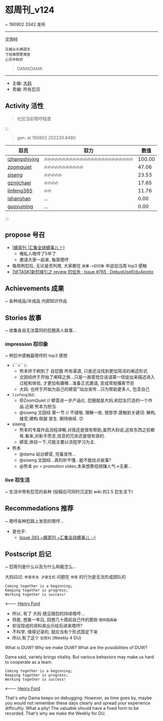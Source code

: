 # 怼周刊_v124
~ 190902 2042 发布

-----------------------------------------

文因经

    又阐从头再因文
    寸经难攒更难宣
    心花中秋炽



> DAMADAMA

-----------------------------------------

- 主编: [大妈](http://du.zoomquiet.io/2014-02/ac0-zq/)
- 责编: 所有怼员

## Activity 活性
> 社区当前嗯哼程度


::.

> gen. at 190902.202230.8480 

 怼员 | 怼力 | 数值 
---- | ---- | ----
[izhangshiying](https://du.101.camp/PoDU/v0/izhangshiying/) | 🔥🔥🔥🔥🔥🔥🔥🔥🔥🔥🔥🔥🔥🔥🔥🔥🔥🔥🔥🔥🔥🔥🔥🔥🔥 | 100.00
[zoomquiet](https://du.101.camp/PoDU/v0/zoomquiet/) | 🔥🔥🔥🔥🔥🔥🔥🔥🔥🔥🔥 | 47.06
[siseng](https://du.101.camp/PoDU/v0/siseng/) | 🔥🔥🔥🔥🔥 | 23.53
[gzmichael](https://du.101.camp/PoDU/v0/gzmichael/) | 🔥🔥🔥🔥 | 17.65
[linfeng365](https://du.101.camp/PoDU/v0/linfeng365/) | 🔥🔥 | 11.76
[ishanshan](https://du.101.camp/PoDU/v0/ishanshan/) | ... | 0.00
[guoyuming](https://du.101.camp/PoDU/v0/guoyuming/) | ... | 0.00

.::


## propose 号召

- [|蠎周刊 |汇集全球蠎事儿 !-)](http://weekly.pychina.org/archives.html)
    + 俺私人嗯哼了5年了
    + 邀请大家一起来, 每周嗯哼
- 每周例怼后, 无论是否列席, 大家都在 `故事->怼印象` 中追加当周 top3 感触
- [7d[TASK]新怼接引之 review 怼任务 · Issue #765 · DebugUself/du4proto](https://github.com/DebugUself/du4proto/issues/765)


## Achievements 成果 
~ 各种成品/半成品 内部知识作品

      
## Stories 故事 
~ 收集各自无法雷同的怼圈真人故事...


### impression 怼印象 
~ 例怼中感触最嗯哼的 top3 感想

- `(￣▽￣)`:
    + 熊本终于刷到了 自怼圈 所有渠道, 只是还没找到更加简洁的阐述形式
    + 文因经终于开始了阐释之旅...只是一直感觉应该请第一信徒出来描述进入过程和体验, 才更加有趣哪...准备正式邀请, 变成常规播客节目
    + 大妈: 也终于开始为自己的蟒营™站台宣传...只为帮助更多人, 包含自己
- `linfeng365`:
    + @ZoomQuiet  // 蟒营进一步产品化.  怼圈就是大妈,和怼友打造的一个作品.近期 熊本为担当.
    + @siseng  文因经 第一节  // 不错哦. 理解一些, 很哲学.感触到关键词: 解构,接受,建构.佩服 昰生. 期待继续. 😊
- siseng
    - 熊本的专属作品流程讲解,对我还是很有帮助,虽然大妈说,这些东西之前都有,看来,对新手而言,信息的冗余还是很有效的.
    - 蟒营,体验一下,可能主要以流程学习为主.
- 熊本
    + @dama 站台蟒营, 完备宣传...
    + @siseng 文因经...真的听不懂...能不能给点故事?
    + @熊本 pv = promotion video,本来想靠视频赚人气->无果... 

### live 怼生活
~ 生活中带有怼范的各种 (投稿后可同时沉淀到 wiki 的2.5 怼生活下)


## Recommedations 推荐 
~ 嗯哼各种怼路上发现的嗯哼...

- 是也乎:
    + [Issue 383 ~蠎周刊 ~汇集全球蠎事儿 ;-)](http://weekly.pychina.org/issue/issue-383.html)


## Postscript 后记 
~ 怼周刊是什么以及为什么和能怎么...

大妈曰过: `参差多态 才是生机`
问题在 `参差` 的行为是无法形成团队的

    Coming together is a beginning; 
    Keeping together is progress; 
    Working together is success!

<--- [Henry Ford](https://www.brainyquote.com/quotes/quotes/h/henryford121997.html)

- 所以, 有了 大妈 随见随怼的持续嗯哼...
- 但是, 想象一年后, 回想几十周前自己作的那些 `图样图森破` 
- 却没现成的资料来出示给后进来嗯哼?
- 不科学, 值得记录的, 就应当有个形式固定下来
- 所以,有了这个 `怼周刊` (Weekly 4 DU)

What is DUW?
Why we make DUW?
What are the possibilities of DUW?

Dama said, variety brings vitality.
But various behaviors may make us hard to cooperate as a team.

    Coming together is a beginning; 
    Keeping together is progress; 
    Working together is success!

<--- [Henry Ford](https://www.brainyquote.com/quotes/quotes/h/henryford121997.html)

That's why Dama keeps on debugging.
However, as time goes by, maybe you would not remember these days clearly and spread your experience difficultly.
What a pity!
The valuable should have a fixed form to be recorded.
That's why we make the Weekly for DU.

